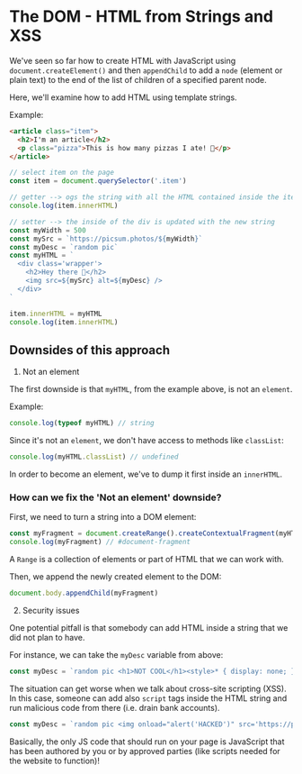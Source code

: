 # The DOM - HTML from Strings and XSS

We've seen so far how to create HTML with JavaScript using `document.createElement()` and then `appendChild` to add a `node` (element or plain text) to the end of the list of children of a specified parent node.

Here, we'll examine how to add HTML using template strings.

Example:

```html
<article class="item">
  <h2>I'm an article</h2>
  <p class="pizza">This is how many pizzas I ate! 🍕</p>
</article>
```

```js
// select item on the page
const item = document.querySelector('.item')

// getter --> ogs the string with all the HTML contained inside the item
console.log(item.innerHTML)

// setter --> the inside of the div is updated with the new string
const myWidth = 500
const mySrc = `https://picsum.photos/${myWidth}`
const myDesc = `random pic`
const myHTML = `
  <div class='wrapper'>
    <h2>Hey there 🖖</h2>
    <img src=${mySrc} alt=${myDesc} />
  </div>
`

item.innerHTML = myHTML
console.log(item.innerHTML)
```

## Downsides of this approach

1. Not an element

The first downside is that `myHTML`, from the example above, is not an `element`.

Example:

```js
console.log(typeof myHTML) // string
```

Since it's not an `element`, we don't have access to methods like `classList`:

```js
console.log(myHTML.classList) // undefined
```

In order to become an element, we've to dump it first inside an `innerHTML`.

### How can we fix the 'Not an element' downside?

First, we need to turn a string into a DOM element:

```js
const myFragment = document.createRange().createContextualFragment(myHTML)
console.log(myFragment) // #document-fragment
```

A `Range` is a collection of elements or part of HTML that we can work with.

Then, we append the newly created element to the DOM:

```js
document.body.appendChild(myFragment)
```

2. Security issues

One potential pitfall is that somebody can add HTML inside a string that we did not plan to have.

For instance, we can take the `myDesc` variable from above:

```js
const myDesc = `random pic <h1>NOT COOL</h1><style>* { display: none; }</style>`
```

The situation can get worse when we talk about cross-site scripting (XSS).
In this case, someone can add also `script` tags inside the HTML string and run malicious code from there (i.e. drain bank accounts).

```js
const myDesc = `random pic <img onload="alert('HACKED')" src='https://picsum.photos/50' />`
```

Basically, the only JS code that should run on your page is JavaScript that has been authored by you or by approved parties (like scripts needed for the website to function)!
